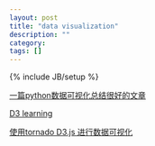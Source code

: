 ```yaml
---
layout: post
title: "data visualization"
description: ""
category: 
tags: []
---
```

{% include JB/setup %}

[一篇python数据可视化总结很好的文章](http://cyrille.rossant.net/scientific-python-in-the-browser-its-coming/)

[D3 learning](http://chimera.labs.oreilly.com/books/1230000000345/index.html)

[使用tornado D3.js 进行数据可视化](http://danielfrg.com/blog/2013/02/05/d3-backbone-tornado-histogram-csv/)
